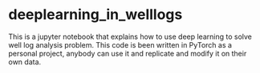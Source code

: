# deeplearning_in_welllogs
This is a jupyter notebook that explains how to use deep learning to solve well log analysis problem. This code is been written in PyTorch as a personal project, anybody can use it and replicate and modify it on their own data. 
